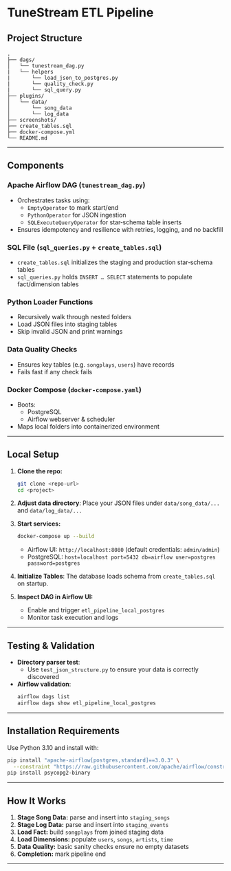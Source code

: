# TuneStream ETL Pipeline 

## Project Structure

```
.
├── dags/
│   └── tunestream_dag.py              
|   └── helpers
|       └── load_json_to_postgres.py
|       └── quality_check.py
|       └── sql_query.py 
├── plugins/
│   └── data/
│       └── song_data      
│       └── log_data  
├── screenshots/
├── create_tables.sql          
├── docker-compose.yml         
└── README.md
```

---

## Components

### Apache Airflow DAG (`tunestream_dag.py`)
- Orchestrates tasks using:
  - `EmptyOperator` to mark start/end
  - `PythonOperator` for JSON ingestion
  - `SQLExecuteQueryOperator` for star‑schema table inserts
- Ensures idempotency and resilience with retries, logging, and no backfill

### SQL File (`sql_queries.py` + `create_tables.sql`)
- `create_tables.sql` initializes the staging and production star‑schema tables
- `sql_queries.py` holds `INSERT … SELECT` statements to populate fact/dimension tables

### Python Loader Functions
- Recursively walk through nested folders
- Load JSON files into staging tables
- Skip invalid JSON and print warnings

### Data Quality Checks
- Ensures key tables (e.g. `songplays`, `users`) have records
- Fails fast if any check fails

### Docker Compose (`docker-compose.yaml`)
- Boots:
  - PostgreSQL
  - Airflow webserver & scheduler
- Maps local folders into containerized environment

---

## Local Setup

1. **Clone the repo:**
   ```bash
   git clone <repo-url>
   cd <project>
   ```

2. **Adjust data directory**:
   Place your JSON files under `data/song_data/...` and `data/log_data/...`

3. **Start services:**
   ```bash
   docker-compose up --build
   ```
   - Airflow UI: `http://localhost:8080` (default credentials: `admin/admin`)
   - PostgreSQL: `host=localhost port=5432 db=airflow user=postgres password=postgres`

4. **Initialize Tables**:
   The database loads schema from `create_tables.sql` on startup.

5. **Inspect DAG in Airflow UI:**
   - Enable and trigger `etl_pipeline_local_postgres`
   - Monitor task execution and logs

---

## Testing & Validation

- **Directory parser test**:
  - Use `test_json_structure.py` to ensure your data is correctly discovered
- **Airflow validation**:
  ```bash
  airflow dags list
  airflow dags show etl_pipeline_local_postgres
  ```

---

## Installation Requirements

Use Python 3.10 and install with:

```bash
pip install "apache-airflow[postgres,standard]==3.0.3" \
  --constraint "https://raw.githubusercontent.com/apache/airflow/constraints-3.0.3/constraints-3.10.txt"
pip install psycopg2-binary
```

---

## How It Works 

1. **Stage Song Data:** parse and insert into `staging_songs`
2. **Stage Log Data:** parse and insert into `staging_events`
3. **Load Fact:** build `songplays` from joined staging data
4. **Load Dimensions:** populate `users`, `songs`, `artists`, `time`
5. **Data Quality:** basic sanity checks ensure no empty datasets
6. **Completion:** mark pipeline end

---




